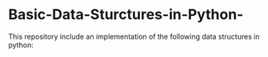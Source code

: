 # Basic-Data-Sturctures-in-Python-
This repository include an implementation of the following data structures in python:
